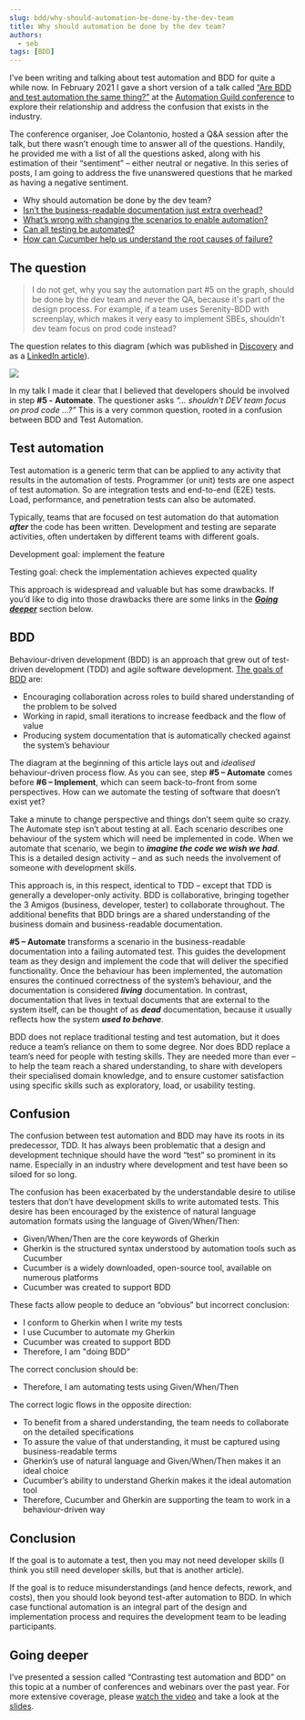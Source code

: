 ```yaml
---
slug: bdd/why-should-automation-be-done-by-the-dev-team
title: Why should automation be done by the dev team?
authors:
  - seb
tags: [BDD]
---
```


I’ve been writing and talking about test automation and BDD for quite a while now. In February 2021 I gave a short version of a talk called [“Are BDD and test automation the same thing?”](https://www.slideshare.net/sebrose/are-bdd-and-test-automation-the-same-thing-automation-guild-2021) at the [Automation Guild conference](https://guildconferences.com/ag-2021/) to explore their relationship and address the confusion that exists in the industry.

The conference organiser, Joe Colantonio, hosted a Q&A session after the talk, but there wasn’t enough time to answer all of the questions. Handily, he provided me with a list of all the questions asked, along with his estimation of their “sentiment” – either neutral or negative. In this series of posts, I am going to address the five unanswered questions that he marked as having a negative sentiment.

-   Why should automation be done by the dev team?
-   [Isn’t the business-readable documentation just extra overhead?](/blog/bdd/isn-t-the-business-readable-documentation-just-ove/)
-   [What’s wrong with changing the scenarios to enable automation?](/blog/bdd/what-s-wrong-with-changing-the-scenarios-to-enabl/)
-   [Can all testing be automated?](/blog/bdd/can-all-testing-be-automated/)
-   [How can Cucumber help us understand the root causes of failure?](/blog/bdd/how-can-cucumber-help-us-understand-the-root-cause/)

## The question

> I do not get, why you say the automation part #5 on the graph, should be done by the dev team and never the QA, because it's part of the design process. For example, if a team uses Serenity-BDD with screenplay, which makes it very easy to implement SBEs, shouldn't dev team focus on prod code instead?

<!-- truncate -->

The question relates to this diagram (which was published in [Discovery](http://bddbooks.com/) and as a [LinkedIn article](https://www.linkedin.com/pulse/bdd-tasks-activities-seb-rose/)).

![](/img/blog/ebf9bb6300693b7ea20afef95510d77aa935c60c3efdd4fcbc77377fd0ff7a05.png)

In my talk I made it clear that I believed that developers should be involved in step **#5 -** **Automate**. The questioner asks _“…_ _shouldn't DEV team focus on prod code …?”_ This is a very common question, rooted in a confusion between BDD and Test Automation.

## Test automation

Test automation is a generic term that can be applied to any activity that results in the automation of tests. Programmer (or unit) tests are one aspect of test automation. So are integration tests and end-to-end (E2E) tests. Load, performance, and penetration tests can also be automated.

Typically, teams that are focused on test automation do that automation **_after_** the code has been written. Development and testing are separate activities, often undertaken by different teams with different goals.

Development goal: implement the feature

Testing goal: check the implementation achieves expected quality

This approach is widespread and valuable but has some drawbacks. If you’d like to dig into those drawbacks there are some links in the [**_Going deeper_**](#_Ref66891642) section below.

## BDD

Behaviour-driven development (BDD) is an approach that grew out of test-driven development (TDD) and agile software development. [The goals of BDD](/docs/bdd/) are:

-   Encouraging collaboration across roles to build shared understanding of the problem to be solved
-   Working in rapid, small iterations to increase feedback and the flow of value
-   Producing system documentation that is automatically checked against the system’s behaviour

The diagram at the beginning of this article lays out and _idealised_ behaviour-driven process flow. As you can see, step **#5 – Automate** comes before **#6 – Implement**, which can seem back-to-front from some perspectives. How can we automate the testing of software that doesn’t exist yet?

Take a minute to change perspective and things don’t seem quite so crazy. The Automate step isn’t about testing at all. Each scenario describes one behaviour of the system which will need be implemented in code. When we automate that scenario, we begin to **_imagine the code we wish we had_**. This is a detailed design activity – and as such needs the involvement of someone with development skills.

This approach is, in this respect, identical to TDD – except that TDD is generally a developer-only activity. BDD is collaborative, bringing together the 3 Amigos (business, developer, tester) to collaborate throughout. The additional benefits that BDD brings are a shared understanding of the business domain and business-readable documentation.

**#5 – Automate** transforms a scenario in the business-readable documentation into a failing automated test. This guides the development team as they design and implement the code that will deliver the specified functionality. Once the behaviour has been implemented, the automation ensures the continued correctness of the system’s behaviour, and the documentation is considered **_living_** documentation. In contrast, documentation that lives in textual documents that are external to the system itself, can be thought of as **_dead_** documentation, because it usually reflects how the system _**used to behave**_.

BDD does not replace traditional testing and test automation, but it does reduce a team’s reliance on them to some degree. Nor does BDD replace a team’s need for people with testing skills. They are needed more than ever – to help the team reach a shared understanding, to share with developers their specialised domain knowledge, and to ensure customer satisfaction using specific skills such as exploratory, load, or usability testing.

## Confusion

The confusion between test automation and BDD may have its roots in its predecessor, TDD. It has always been problematic that a design and development technique should have the word “test” so prominent in its name. Especially in an industry where development and test have been so siloed for so long.

The confusion has been exacerbated by the understandable desire to utilise testers that don’t have development skills to write automated tests. This desire has been encouraged by the existence of natural language automation formats using the language of Given/When/Then:

-   Given/When/Then are the core keywords of Gherkin
-   Gherkin is the structured syntax understood by automation tools such as Cucumber
-   Cucumber is a widely downloaded, open-source tool, available on numerous platforms
-   Cucumber was created to support BDD

These facts allow people to deduce an “obvious” but incorrect conclusion:

-   I conform to Gherkin when I write my tests
-   I use Cucumber to automate my Gherkin
-   Cucumber was created to support BDD
-   Therefore, I am "doing BDD"

The correct conclusion should be:

-   Therefore, I am automating tests using Given/When/Then

The correct logic flows in the opposite direction:

-   To benefit from a shared understanding, the team needs to collaborate on the detailed specifications
-   To assure the value of that understanding, it must be captured using business-readable terms
-   Gherkin’s use of natural language and Given/When/Then makes it an ideal choice
-   Cucumber’s ability to understand Gherkin makes it the ideal automation tool
-   Therefore, Cucumber and Gherkin are supporting the team to work in a behaviour-driven way

## Conclusion

If the goal is to automate a test, then you may not need developer skills (I think you still need developer skills, but that is another article).

If the goal is to reduce misunderstandings (and hence defects, rework, and costs), then you should look beyond test-after automation to BDD. In which case functional automation is an integral part of the design and implementation process and requires the development team to be leading participants.

## Going deeper

I’ve presented a session called “Contrasting test automation and BDD” on this topic at a number of conferences and webinars over the past year. For more extensive coverage, please [watch the video](https://www.dropbox.com/s/pxsj5tyllxkz67a/Test%20automation%20%26%20BDD%20-%20Vivit%20Unicom%202020.mp4?dl=0) and take a look at the [slides](https://www.slideshare.net/sebrose/test-automation-and-bdd-vivit-unicom-2020).

